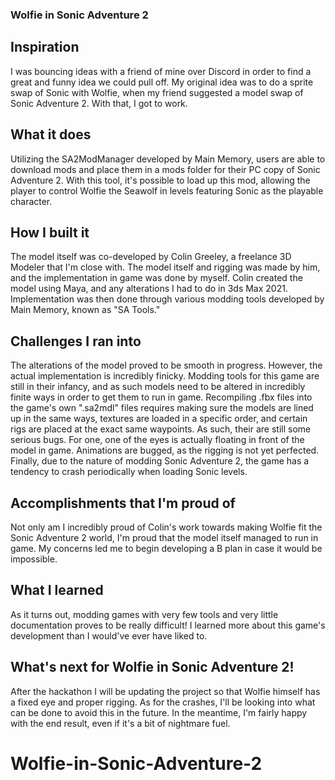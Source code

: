 ### Wolfie in Sonic Adventure 2
## Inspiration
I was bouncing ideas with a friend of mine over Discord in order to find a great and funny idea we could pull off. My original idea was to do a sprite swap of Sonic with Wolfie, when my friend suggested a model swap of Sonic Adventure 2. With that, I got to work.
## What it does
Utilizing the SA2ModManager developed by Main Memory, users are able to download mods and place them in a mods folder for their PC copy of Sonic Adventure 2. With this tool, it's possible to load up this mod, allowing the player to control Wolfie the Seawolf in levels featuring Sonic as the playable character.
## How I built it
The model itself was co-developed by Colin Greeley, a freelance 3D Modeler that I'm close with. The model itself and rigging was made by him, and the implementation in game was done by myself. Colin created the model using Maya, and any alterations I had to do in 3ds Max 2021. Implementation was then done through various modding tools developed by Main Memory, known as "SA Tools."
## Challenges I ran into
The alterations of the model proved to be smooth in progress. However, the actual implementation is incredibly finicky. Modding tools for this game are still in their infancy, and as such models need to be altered in incredibly finite ways in order to get them to run in game. Recompiling .fbx files into the game's own ".sa2mdl" files requires making sure the models are lined up in the same ways, textures are loaded in a specific order, and certain rigs are placed at the exact same waypoints.
As such, their are still some serious bugs. For one, one of the eyes is actually floating in front of the model in game. Animations are bugged, as the rigging is not yet perfected. Finally, due to the nature of modding Sonic Adventure 2, the game has a tendency to crash periodically when loading Sonic levels.
## Accomplishments that I'm proud of
Not only am I incredibly proud of Colin's work towards making Wolfie fit the Sonic Adventure 2 world, I'm proud that the model itself managed to run in game. My concerns led me to begin developing a B plan in case it would be impossible.
## What I learned
As it turns out, modding games with very few tools and very little documentation proves to be really difficult! I learned more about this game's development than I would've ever have liked to.
## What's next for Wolfie in Sonic Adventure 2!
After the hackathon I will be updating the project so that Wolfie himself has a fixed eye and proper rigging. As for the crashes, I'll be looking into what can be done to avoid this in the future. In the meantime, I'm fairly happy with the end result, even if it's a bit of nightmare fuel.
# Wolfie-in-Sonic-Adventure-2
